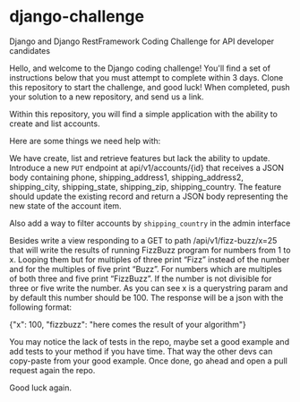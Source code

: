 # django-challenge
Django and Django RestFramework Coding Challenge for API developer candidates

Hello, and welcome to the Django coding challenge! You'll find a set of instructions below that you must attempt to complete within 3 days. Clone this repository to start the challenge, and good luck! When completed, push your solution to a new repository, and send us a link.

Within this repository, you will find a simple application with the ability to create and list accounts.

Here are some things we need help with:

We have create, list and retrieve features but lack the ability to update. Introduce a new `PUT` endpoint at api/v1/accounts/{id} that receives a JSON body containing phone, shipping_address1, shipping_address2, shipping_city, shipping_state, shipping_zip,
shipping_country. The feature should update the existing record and return a JSON body representing the new state of the account item.

Also add a way to filter accounts by `shipping_country` in the admin interface

Besides write a view responding to a GET to path /api/v1/fizz-buzz/x=25 that will write the results of running FizzBuzz program for numbers from 1 to x. 
Looping them but for multiples of three print “Fizz” instead of the number and for the multiples of five print “Buzz”. For numbers which are multiples of both three and five print “FizzBuzz”. If the number is not divisible for three or five write the number.
As you can see x is a querystring param and by default this number should be 100. The response will be a json with the following format:

{"x": 100, "fizzbuzz": "here comes the result of your algorithm"}

You may notice the lack of tests in the repo, maybe set a good example and add tests to your method if you have time. That way the other devs can copy-paste from your good example. Once done, go ahead and open a pull request again the repo.

Good luck again.
